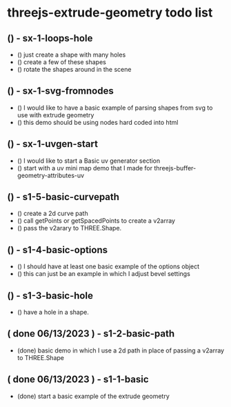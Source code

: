 # threejs-extrude-geometry todo list

<!-- LOOPS -->

## () - sx-1-loops-hole
* () just create a shape with many holes
* () create a few of these shapes
* () rotate the shapes around in the scene

<!-- SVG -->

## () - sx-1-svg-fromnodes
* () I would like to have a basic example of parsing shapes from svg to use with extrude geometry
* () this demo should be using nodes hard coded into html

<!-- CUSTOM UV GENERATOR SECTION -->

## () - sx-1-uvgen-start
* () I would like to start a Basic uv generator section
* () start with a uv mini map demo that I made for threejs-buffer-geometry-attributes-uv

<!-- EXPAND BASIC SECTION -->

## () - s1-5-basic-curvepath
* () create a 2d curve path
* () call getPoints or getSpacedPoints to create a v2array
* () pass the v2arary to THREE.Shape.

## () - s1-4-basic-options
* () I should have at least one basic example of the options object
* () this can just be an example in which I adjust bevel settings

## () - s1-3-basic-hole
* () have a hole in a shape.

<!-- DONE -->

## ( done 06/13/2023 ) - s1-2-basic-path
* (done) basic demo in which I use a 2d path in place of passing a v2array to THREE.Shape

## ( done 06/13/2023 ) - s1-1-basic
* (done) start a basic example of the extrude geometry